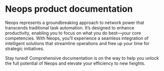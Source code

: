 # Neops product documentation

Neops represents a groundbreaking approach to network power that transcends traditional task automation. 
It’s designed to enhance productivity, enabling you to focus on what you do best—your core competencies. 
With Neops, you’ll experience a seamless integration of intelligent solutions that streamline operations 
and free up your time for strategic initiatives.

Stay tuned! Comprehensive documentation is on the way to help you unlock the full potential of Neops and elevate 
your efficiency to new heights.


